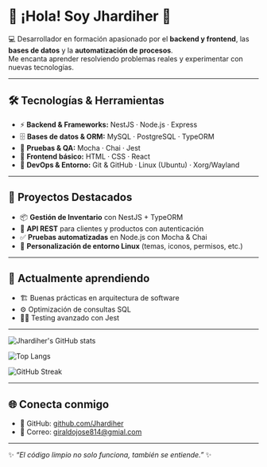 # 👋 ¡Hola! Soy Jhardiher 🚀

💻 Desarrollador en formación apasionado por el **backend y frontend**, las **bases de datos** y la **automatización de procesos**.  
Me encanta aprender resolviendo problemas reales y experimentar con nuevas tecnologías.  

---

## 🛠️ Tecnologías & Herramientas
- ⚡ **Backend & Frameworks:** NestJS · Node.js · Express  
- 🗄️ **Bases de datos & ORM:** MySQL · PostgreSQL · TypeORM  
- 🧪 **Pruebas & QA:** Mocha · Chai · Jest  
- 🎨 **Frontend básico:** HTML · CSS · React  
- 🐧 **DevOps & Entorno:** Git & GitHub · Linux (Ubuntu) · Xorg/Wayland  

---

## 📂 Proyectos Destacados
- 📦 **Gestión de Inventario** con NestJS + TypeORM  
- 🔐 **API REST** para clientes y productos con autenticación  
- ✅ **Pruebas automatizadas** en Node.js con Mocha & Chai  
- 🎨 **Personalización de entorno Linux** (temas, iconos, permisos, etc.)  

---

## 🌱 Actualmente aprendiendo
- 🏗️ Buenas prácticas en arquitectura de software  
- ⚙️ Optimización de consultas SQL  
- 🧑‍🔬 Testing avanzado con Jest  
 

---
![Jhardiher's GitHub stats](https://github-readme-stats.vercel.app/api?username=Jhardiher&show_icons=true&theme=tokyonight&count_private=true&include_all_commits=true&hide_border=true)

![Top Langs](https://github-readme-stats.vercel.app/api/top-langs/?username=Jhardiher&layout=compact&theme=tokyonight&count_private=true&hide_border=true)

![GitHub Streak](https://streak-stats.demolab.com?user=Jhardiher&theme=tokyonight&hide_border=true)






---

## 🌐 Conecta conmigo
- 🐙 GitHub: [github.com/Jhardiher](https://github.com/Jhardiher)  
- 📩 Correo: giraldojose814@gmial.com

---

✨ *“El código limpio no solo funciona, también se entiende.”* ✨
